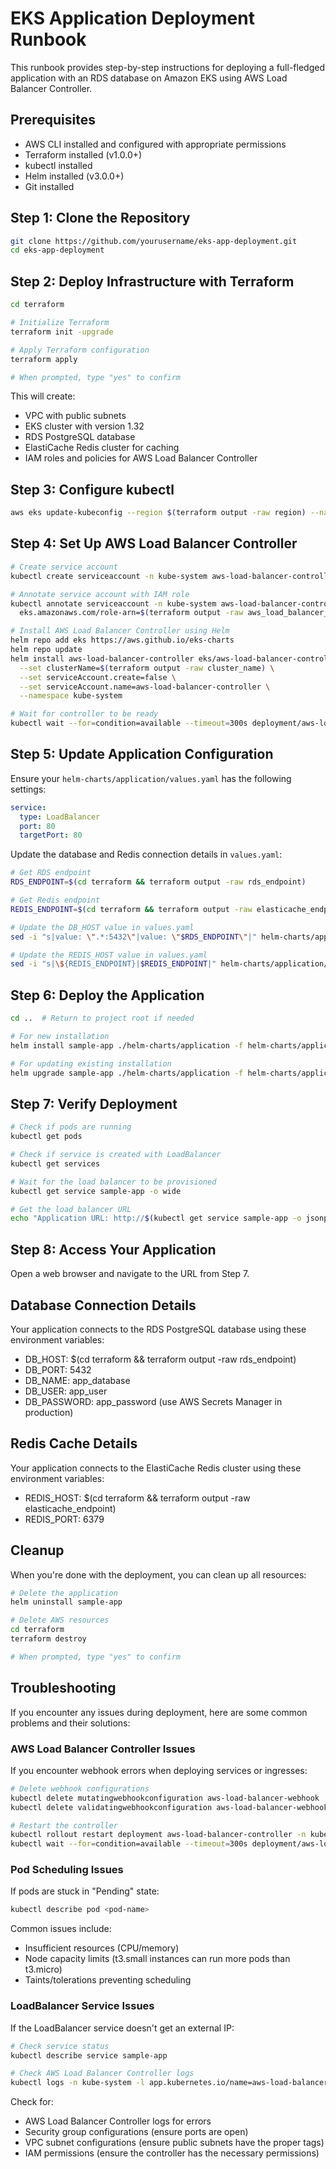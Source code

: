 # EKS Application Deployment Runbook

This runbook provides step-by-step instructions for deploying a full-fledged application with an RDS database on Amazon EKS using AWS Load Balancer Controller.

## Prerequisites

- AWS CLI installed and configured with appropriate permissions
- Terraform installed (v1.0.0+)
- kubectl installed
- Helm installed (v3.0.0+)
- Git installed

## Step 1: Clone the Repository

```bash
git clone https://github.com/yourusername/eks-app-deployment.git
cd eks-app-deployment
```

## Step 2: Deploy Infrastructure with Terraform

```bash
cd terraform

# Initialize Terraform
terraform init -upgrade

# Apply Terraform configuration
terraform apply

# When prompted, type "yes" to confirm
```

This will create:
- VPC with public subnets
- EKS cluster with version 1.32
- RDS PostgreSQL database
- ElastiCache Redis cluster for caching
- IAM roles and policies for AWS Load Balancer Controller

## Step 3: Configure kubectl

```bash
aws eks update-kubeconfig --region $(terraform output -raw region) --name $(terraform output -raw cluster_name)
```

## Step 4: Set Up AWS Load Balancer Controller

```bash
# Create service account
kubectl create serviceaccount -n kube-system aws-load-balancer-controller

# Annotate service account with IAM role
kubectl annotate serviceaccount -n kube-system aws-load-balancer-controller \
  eks.amazonaws.com/role-arn=$(terraform output -raw aws_load_balancer_controller_role_arn)

# Install AWS Load Balancer Controller using Helm
helm repo add eks https://aws.github.io/eks-charts
helm repo update
helm install aws-load-balancer-controller eks/aws-load-balancer-controller \
  --set clusterName=$(terraform output -raw cluster_name) \
  --set serviceAccount.create=false \
  --set serviceAccount.name=aws-load-balancer-controller \
  --namespace kube-system

# Wait for controller to be ready
kubectl wait --for=condition=available --timeout=300s deployment/aws-load-balancer-controller -n kube-system
```

## Step 5: Update Application Configuration

Ensure your `helm-charts/application/values.yaml` has the following settings:

```yaml
service:
  type: LoadBalancer
  port: 80
  targetPort: 80
```

Update the database and Redis connection details in `values.yaml`:

```bash
# Get RDS endpoint
RDS_ENDPOINT=$(cd terraform && terraform output -raw rds_endpoint)

# Get Redis endpoint
REDIS_ENDPOINT=$(cd terraform && terraform output -raw elasticache_endpoint)

# Update the DB_HOST value in values.yaml
sed -i "s|value: \".*:5432\"|value: \"$RDS_ENDPOINT\"|" helm-charts/application/values.yaml

# Update the REDIS_HOST value in values.yaml
sed -i "s|\${REDIS_ENDPOINT}|$REDIS_ENDPOINT|" helm-charts/application/values.yaml
```

## Step 6: Deploy the Application

```bash
cd ..  # Return to project root if needed

# For new installation
helm install sample-app ./helm-charts/application -f helm-charts/application/values.yaml

# For updating existing installation
helm upgrade sample-app ./helm-charts/application -f helm-charts/application/values.yaml
```

## Step 7: Verify Deployment

```bash
# Check if pods are running
kubectl get pods

# Check if service is created with LoadBalancer
kubectl get services

# Wait for the load balancer to be provisioned
kubectl get service sample-app -o wide

# Get the load balancer URL
echo "Application URL: http://$(kubectl get service sample-app -o jsonpath='{.status.loadBalancer.ingress[0].hostname}')"
```

## Step 8: Access Your Application

Open a web browser and navigate to the URL from Step 7.

## Database Connection Details

Your application connects to the RDS PostgreSQL database using these environment variables:
- DB_HOST: $(cd terraform && terraform output -raw rds_endpoint)
- DB_PORT: 5432
- DB_NAME: app_database
- DB_USER: app_user
- DB_PASSWORD: app_password (use AWS Secrets Manager in production)

## Redis Cache Details

Your application connects to the ElastiCache Redis cluster using these environment variables:
- REDIS_HOST: $(cd terraform && terraform output -raw elasticache_endpoint)
- REDIS_PORT: 6379

## Cleanup

When you're done with the deployment, you can clean up all resources:

```bash
# Delete the application
helm uninstall sample-app

# Delete AWS resources
cd terraform
terraform destroy

# When prompted, type "yes" to confirm
```

## Troubleshooting

If you encounter any issues during deployment, here are some common problems and their solutions:

### AWS Load Balancer Controller Issues

If you encounter webhook errors when deploying services or ingresses:

```bash
# Delete webhook configurations
kubectl delete mutatingwebhookconfiguration aws-load-balancer-webhook
kubectl delete validatingwebhookconfiguration aws-load-balancer-webhook

# Restart the controller
kubectl rollout restart deployment aws-load-balancer-controller -n kube-system
kubectl wait --for=condition=available --timeout=300s deployment/aws-load-balancer-controller -n kube-system
```

### Pod Scheduling Issues

If pods are stuck in "Pending" state:

```bash
kubectl describe pod <pod-name>
```

Common issues include:
- Insufficient resources (CPU/memory)
- Node capacity limits (t3.small instances can run more pods than t3.micro)
- Taints/tolerations preventing scheduling

### LoadBalancer Service Issues

If the LoadBalancer service doesn't get an external IP:

```bash
# Check service status
kubectl describe service sample-app

# Check AWS Load Balancer Controller logs
kubectl logs -n kube-system -l app.kubernetes.io/name=aws-load-balancer-controller
```

Check for:
- AWS Load Balancer Controller logs for errors
- Security group configurations (ensure ports are open)
- VPC subnet configurations (ensure public subnets have the proper tags)
- IAM permissions (ensure the controller has the necessary permissions)